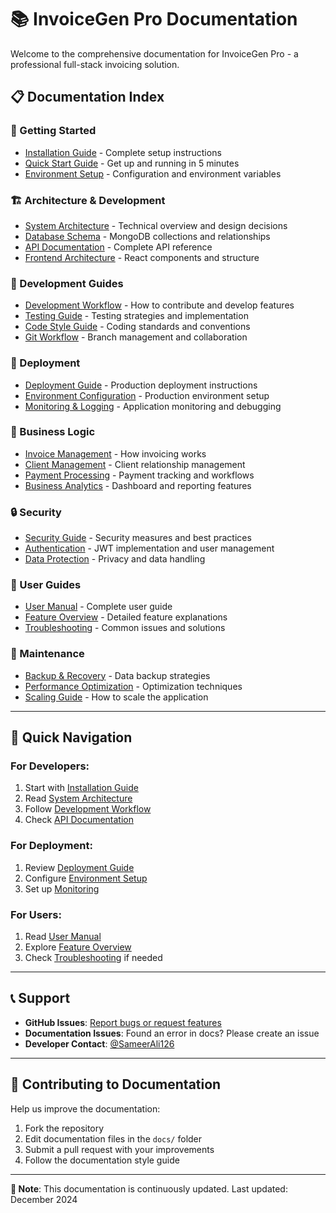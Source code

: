 # 📚 InvoiceGen Pro Documentation

Welcome to the comprehensive documentation for InvoiceGen Pro - a professional full-stack invoicing solution.

## 📋 **Documentation Index**

### **🚀 Getting Started**
- [Installation Guide](./installation.md) - Complete setup instructions
- [Quick Start Guide](./quick-start.md) - Get up and running in 5 minutes
- [Environment Setup](./environment-setup.md) - Configuration and environment variables

### **🏗️ Architecture & Development**
- [System Architecture](./architecture.md) - Technical overview and design decisions
- [Database Schema](./database-schema.md) - MongoDB collections and relationships
- [API Documentation](./api-documentation.md) - Complete API reference
- [Frontend Architecture](./frontend-architecture.md) - React components and structure

### **🔧 Development Guides**
- [Development Workflow](./development-workflow.md) - How to contribute and develop features
- [Testing Guide](./testing.md) - Testing strategies and implementation
- [Code Style Guide](./code-style.md) - Coding standards and conventions
- [Git Workflow](./git-workflow.md) - Branch management and collaboration

### **🚀 Deployment**
- [Deployment Guide](./deployment.md) - Production deployment instructions
- [Environment Configuration](./environment-config.md) - Production environment setup
- [Monitoring & Logging](./monitoring.md) - Application monitoring and debugging

### **💼 Business Logic**
- [Invoice Management](./invoice-management.md) - How invoicing works
- [Client Management](./client-management.md) - Client relationship management
- [Payment Processing](./payment-processing.md) - Payment tracking and workflows
- [Business Analytics](./business-analytics.md) - Dashboard and reporting features

### **🔒 Security**
- [Security Guide](./security.md) - Security measures and best practices
- [Authentication](./authentication.md) - JWT implementation and user management
- [Data Protection](./data-protection.md) - Privacy and data handling

### **📱 User Guides**
- [User Manual](./user-manual.md) - Complete user guide
- [Feature Overview](./features.md) - Detailed feature explanations
- [Troubleshooting](./troubleshooting.md) - Common issues and solutions

### **🔧 Maintenance**
- [Backup & Recovery](./backup-recovery.md) - Data backup strategies
- [Performance Optimization](./performance.md) - Optimization techniques
- [Scaling Guide](./scaling.md) - How to scale the application

---

## 🎯 **Quick Navigation**

### **For Developers:**
1. Start with [Installation Guide](./installation.md)
2. Read [System Architecture](./architecture.md)
3. Follow [Development Workflow](./development-workflow.md)
4. Check [API Documentation](./api-documentation.md)

### **For Deployment:**
1. Review [Deployment Guide](./deployment.md)
2. Configure [Environment Setup](./environment-config.md)
3. Set up [Monitoring](./monitoring.md)

### **For Users:**
1. Read [User Manual](./user-manual.md)
2. Explore [Feature Overview](./features.md)
3. Check [Troubleshooting](./troubleshooting.md) if needed

---

## 📞 **Support**

- **GitHub Issues**: [Report bugs or request features](https://github.com/SameerAli126/invoicegen-pro/issues)
- **Documentation Issues**: Found an error in docs? Please create an issue
- **Developer Contact**: [@SameerAli126](https://github.com/SameerAli126)

---

## 🤝 **Contributing to Documentation**

Help us improve the documentation:

1. Fork the repository
2. Edit documentation files in the `docs/` folder
3. Submit a pull request with your improvements
4. Follow the documentation style guide

---

**📝 Note**: This documentation is continuously updated. Last updated: December 2024
